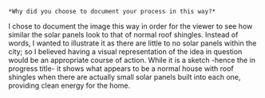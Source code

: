 `*Why did you choose to document your process in this way?*`

I chose to document the image this way in order for the viewer to see how similar the solar panels look to that of normal roof shingles. Instead of words, I wanted to illustrate it as there are little to no solar panels within the city; so I believed having a visual representation of the idea in question would be an appropriate course of action. While it is a sketch -hence the in progress title- it shows what appears to be a normal house with roof shingles when there are actually small solar panels built into each one, providing clean energy for the home.
